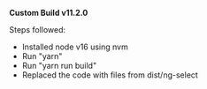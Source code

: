 **Custom Build v11.2.0**

Steps followed:

- Installed node v16 using nvm
- Run "yarn"
- Run "yarn run build"
- Replaced the code with files from dist/ng-select
